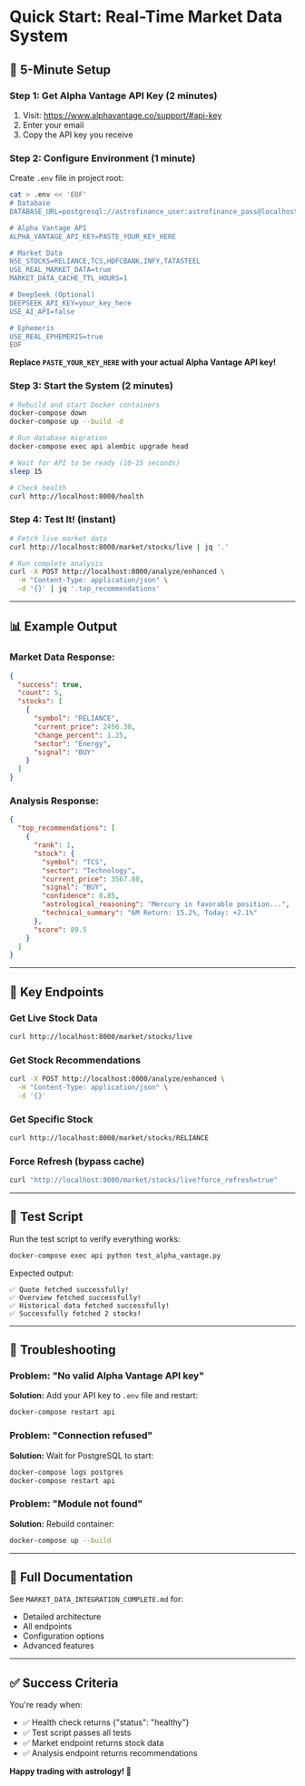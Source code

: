 # Quick Start: Real-Time Market Data System

## 🚀 5-Minute Setup

### Step 1: Get Alpha Vantage API Key (2 minutes)

1. Visit: https://www.alphavantage.co/support/#api-key
2. Enter your email
3. Copy the API key you receive

### Step 2: Configure Environment (1 minute)

Create `.env` file in project root:

```bash
cat > .env << 'EOF'
# Database
DATABASE_URL=postgresql://astrofinance_user:astrofinance_pass@localhost:5432/astrofinance_db

# Alpha Vantage API
ALPHA_VANTAGE_API_KEY=PASTE_YOUR_KEY_HERE

# Market Data
NSE_STOCKS=RELIANCE,TCS,HDFCBANK,INFY,TATASTEEL
USE_REAL_MARKET_DATA=true
MARKET_DATA_CACHE_TTL_HOURS=1

# DeepSeek (Optional)
DEEPSEEK_API_KEY=your_key_here
USE_AI_API=false

# Ephemeris
USE_REAL_EPHEMERIS=true
EOF
```

**Replace `PASTE_YOUR_KEY_HERE` with your actual Alpha Vantage API key!**

### Step 3: Start the System (2 minutes)

```bash
# Rebuild and start Docker containers
docker-compose down
docker-compose up --build -d

# Run database migration
docker-compose exec api alembic upgrade head

# Wait for API to be ready (10-15 seconds)
sleep 15

# Check health
curl http://localhost:8000/health
```

### Step 4: Test It! (instant)

```bash
# Fetch live market data
curl http://localhost:8000/market/stocks/live | jq '.'

# Run complete analysis
curl -X POST http://localhost:8000/analyze/enhanced \
  -H "Content-Type: application/json" \
  -d '{}' | jq '.top_recommendations'
```

---

## 📊 Example Output

### Market Data Response:
```json
{
  "success": true,
  "count": 5,
  "stocks": [
    {
      "symbol": "RELIANCE",
      "current_price": 2456.30,
      "change_percent": 1.25,
      "sector": "Energy",
      "signal": "BUY"
    }
  ]
}
```

### Analysis Response:
```json
{
  "top_recommendations": [
    {
      "rank": 1,
      "stock": {
        "symbol": "TCS",
        "sector": "Technology",
        "current_price": 3567.80,
        "signal": "BUY",
        "confidence": 0.85,
        "astrological_reasoning": "Mercury in favorable position...",
        "technical_summary": "6M Return: 15.2%, Today: +2.1%"
      },
      "score": 89.5
    }
  ]
}
```

---

## 🎯 Key Endpoints

### Get Live Stock Data
```bash
curl http://localhost:8000/market/stocks/live
```

### Get Stock Recommendations
```bash
curl -X POST http://localhost:8000/analyze/enhanced \
  -H "Content-Type: application/json" \
  -d '{}'
```

### Get Specific Stock
```bash
curl http://localhost:8000/market/stocks/RELIANCE
```

### Force Refresh (bypass cache)
```bash
curl "http://localhost:8000/market/stocks/live?force_refresh=true"
```

---

## 📝 Test Script

Run the test script to verify everything works:

```bash
docker-compose exec api python test_alpha_vantage.py
```

Expected output:
```
✅ Quote fetched successfully!
✅ Overview fetched successfully!
✅ Historical data fetched successfully!
✅ Successfully fetched 2 stocks!
```

---

## 🔧 Troubleshooting

### Problem: "No valid Alpha Vantage API key"
**Solution:** Add your API key to `.env` file and restart:
```bash
docker-compose restart api
```

### Problem: "Connection refused"
**Solution:** Wait for PostgreSQL to start:
```bash
docker-compose logs postgres
docker-compose restart api
```

### Problem: "Module not found"
**Solution:** Rebuild container:
```bash
docker-compose up --build
```

---

## 📖 Full Documentation

See `MARKET_DATA_INTEGRATION_COMPLETE.md` for:
- Detailed architecture
- All endpoints
- Configuration options
- Advanced features

---

## ✅ Success Criteria

You're ready when:
- ✅ Health check returns {"status": "healthy"}
- ✅ Test script passes all tests
- ✅ Market endpoint returns stock data
- ✅ Analysis endpoint returns recommendations

**Happy trading with astrology! 🌟**

